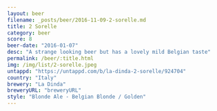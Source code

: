 ```yaml
---
layout: beer
filename: _posts/beer/2016-11-09-2-sorelle.md
title: 2 Sorelle
category: beer
score: 8
beer-date: "2016-01-07"
desc: "A strange looking beer but has a lovely mild Belgian taste"
permalink: /beer/:title.html
img: /img/list/2-sorelle.jpeg
untappd: "https://untappd.com/b/la-dinda-2-sorelle/924704"
country: "Italy"
brewery: "La Dinda"
breweryURL: "breweryURL"
style: "Blonde Ale - Belgian Blonde / Golden"
---
```

